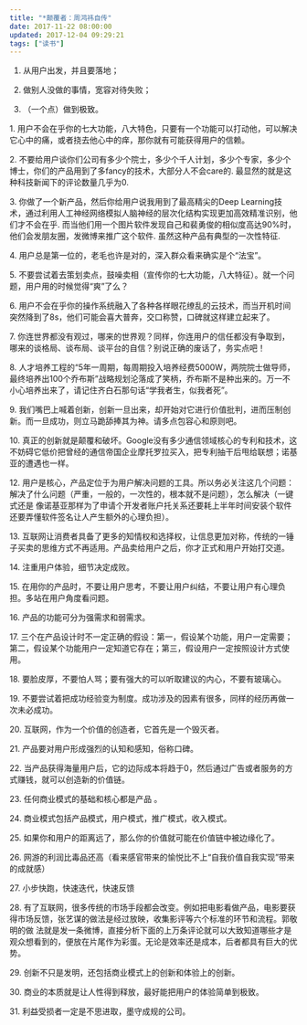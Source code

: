 ```yaml
---
title: "*颠覆者：周鸿祎自传"
date: 2017-11-22 08:00:00
updated: 2017-12-04 09:29:21
tags: ["读书"]
---
```

  1. 从用户出发，并且要落地；

  2. 做别人没做的事情，宽容对待失败；

  3. （一个点）做到极致。

  

1\. 用户不会在乎你的七大功能，八大特色，只要有一个功能可以打动他，可以解决它心中的痛，或者挠去他心中的痒，那你就有可能获得用户的信赖。

  

2\. 不要给用户谈你们公司有多少个院士，多少个千人计划，多少个专家，多少个博士，你们的产品用到了多fancy的技术，大部分人不会care的.
最显然的就是这种科技新闻下的评论数量几乎为0.

  

3\. 你做了一个新产品，然后你给用户说我用到了最高精尖的Deep
Learning技术，通过利用人工神经网络模拟人脑神经的层次化结构实现更加高效精准识别，他们才不会在乎.
而当他们用一个图片软件发现自己和裴勇俊的相似度高达90%时，他们会发朋友圈，发微博来推广这个软件. 虽然这种产品有典型的一次性特征.

  

4\. 用户总是第一位的，老毛也许是对的，深入群众看来确实是个“法宝”。

  

5\. 不要尝试着去策划卖点，鼓噪卖相（宣传你的七大功能，八大特征）。就一个问题，用户用的时候觉得“爽”了么？

  

6\. 用户不会在乎你的操作系统融入了各种各样眼花缭乱的云技术，而当开机时间突然降到了8s，他们可能会喜大普奔，交口称赞，口碑就这样建立起来了。

  

7\. 你连世界都没有观过，哪来的世界观？同样，你连用户的信任都没有争取到，哪来的谈格局、谈布局、谈平台的自信？别说正确的废话了，务实点吧！

  

8\. 人才培养工程的“5年一周期，每周期投入培养经费5000W，两院院士做导师，最终培养出100个乔布斯”战略规划沦落成了笑柄，乔布斯不是种出来的。万一不
小心培养出来了，请记住齐白石那句话“学我者生，似我者死”。

  

9\. 我们嘴巴上喊着创新，创新一旦出来，却开始对它进行价值批判，进而压制创新。而一旦成功，则立马跪舔捧其为神。请多点包容心和原则吧。

  

10\. 真正的创新就是颠覆和破坏。Google没有多少通信领域核心的专利和技术，这不妨碍它低价把曾经的通信帝国企业摩托罗拉买入，把专利抽干后甩给联想；诺基
亚的遭遇也一样。

  

12\. 用户是核心，产品定位于为用户解决问题的工具。所以务必关注这几个问题：解决了什么问题（严重，一般的，一次性的，根本就不是问题），怎么解决（一键式还是
像诺基亚那样为了申请个开发者账户托关系还要耗上半年时间安装个软件还要弄懂软件签名让人产生额外的心理负担）。

  

13\. 互联网让消费者具备了更多的知情权和选择权，让信息更加对称，传统的一锤子买卖的思维方式不再适用。产品卖给用户之后，你才正式和用户开始打交道。

  

14\. 注重用户体验，细节决定成败。

  

15\. 在用你的产品时，不要让用户思考，不要让用户纠结，不要让用户有心理负担。多站在用户角度看问题。

  

16\. 产品的功能可分为强需求和弱需求。

  

17\. 三个在产品设计时不一定正确的假设：第一，假设某个功能，用户一定需要；第二，假设某个功能用户一定知道它存在；第三，假设用户一定按照设计方式使用。

  

18\. 要脸皮厚，不要怕人骂；要有强大的可以听取建议的内心，不要有玻璃心。

  

19\. 不要尝试着把成功经验变为制度。成功涉及的因素有很多，同样的经历再做一次未必成功。

  

20\. 互联网，作为一个价值的创造者，它首先是一个毁灭者。

  

21\. 产品要对用户形成强烈的认知和感知，俗称口碑。

  

22\. 当产品获得海量用户后，它的边际成本将趋于0，然后通过广告或者服务的方式赚钱，就可以创造新的价值链。

  

23\. 任何商业模式的基础和核心都是产品 。

  

24\. 商业模式包括产品模式，用户模式，推广模式，收入模式。

  

25\. 如果你和用户的距离远了，那么你的价值就可能在价值链中被边缘化了。

  

26\. 网游的利润比毒品还高（看来感官带来的愉悦比不上“自我价值自我实现”带来的成就感）

  

27\. 小步快跑，快速迭代，快速反馈

  

28\. 有了互联网，很多传统的市场手段都会改变。例如把电影看做产品，电影要获得市场反馈，张艺谋的做法是经过放映，收集影评等六个标准的环节和流程。郭敬明的做
法就是发一条微博，直接分析下面的上万条评论就可以大致知道哪些才是观众想看到的，便放在片尾作为彩蛋。无论是效率还是成本，后者都具有巨大的优势。

  

29\. 创新不只是发明，还包括商业模式上的创新和体验上的创新。

  

30\. 商业的本质就是让人性得到释放，最好能把用户的体验简单到极致。

  

31\. 利益受损者一定是不思进取，墨守成规的公司。

  

